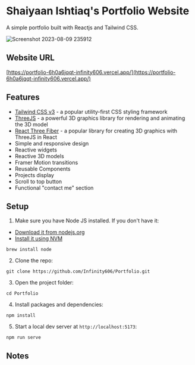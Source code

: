 # Shaiyaan Ishtiaq's Portfolio Website

A simple portfolio built with Reactjs and Tailwind CSS.

![Screenshot 2023-08-09 235912](https://github.com/Infinity606/Portfolio/assets/57471042/57f0adcf-7b3d-4f66-9899-85d56753400f)

## Website URL

[https://portfolio-6h0a6jqqt-infinity606.vercel.app/](https://portfolio-6h0a6jqqt-infinity606.vercel.app/)

## Features

-   [Tailwind CSS v3](https://tailwindcss.com) - a popular utility-first CSS styling framework
-   [ThreeJS](https://threejs.org/) - a powerful 3D graphics library for rendering and animating the 3D model
-   [React Three Fiber](https://docs.pmnd.rs/react-three-fiber/getting-started/introduction) - a popular library for creating 3D graphics with ThreeJS in React
-   Simple and responsive design
-   Reactive widgets
-   Reactive 3D models
-   Framer Motion transitions
-   Reusable Components
-   Projects display
-   Scroll to top button
-   Functional "contact me" section 

## Setup

1. Make sure you have Node JS installed. If you don't have it:

-   [Download it from nodejs.org](https://nodejs.org)
-   [Install it using NVM ](https://github.com/nvm-sh/nvm)

```
brew install node
```

2. Clone the repo:

```
git clone https://github.com/Infinity606/Portfolio.git
```

3. Open the project folder:

```
cd Portfolio
```

4. Install packages and dependencies:

```
npm install
```

5. Start a local dev server at `http://localhost:5173`:

```
npm run serve
```

## Notes
